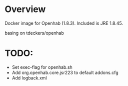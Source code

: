 Overview
========

Docker image for Openhab (1.8.3). Included is JRE 1.8.45.


basing on tdeckers/openhab


TODO: 
========
* Set exec-flag for openhab.sh
* Add org.openhab.core.jsr223 to default addons.cfg
* Add logback.xml
